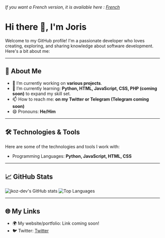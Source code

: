 _If you want a French version, it is available here : [French](jkoz-dev/README.md)_

# Hi there 👋, I'm Joris

Welcome to my GitHub profile! I'm a passionate developer who loves creating, exploring, and sharing knowledge about software development. Here's a bit about me:

---

## 🚀 About Me

- 🔭 I’m currently working on **various projects**.
- 🌱 I’m currently learning: **Python, HTML, JavaScript, CSS, PHP (coming soon)** to expand my skill set.
- 📫 How to reach me: **on my Twitter or Telegram (Telegram coming soon)**
- 😄 Pronouns: **He/Him**

---

## 🛠️ Technologies & Tools

Here are some of the technologies and tools I work with:

- Programming Languages: **Python, JavaScript, HTML, CSS**

---

## 📈 GitHub Stats

![jkoz-dev's GitHub stats](https://github-readme-stats.vercel.app/api?username=jkoz-dev&show_icons=true&theme=radical)
![Top Languages](https://github-readme-stats.vercel.app/api/top-langs/?username=jkoz-dev&layout=compact&theme=radical)

---

## 🌐 My Links

- 🌍 My website/portfolio: Link coming soon!
- 🐦 Twitter: [Twitter](https://x.com/theazrod)

